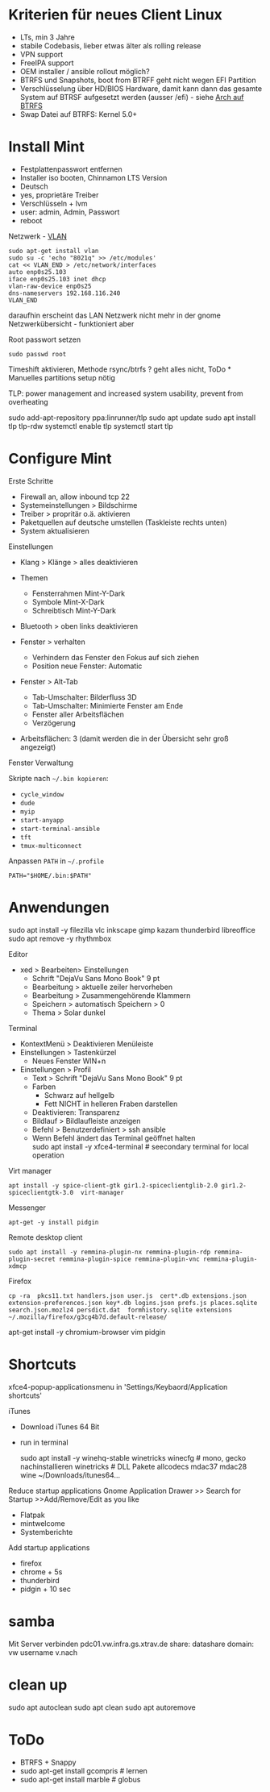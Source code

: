 # Kriterien für neues Client Linux


* LTs, min 3 Jahre
* stabile Codebasis, lieber etwas älter als rolling release
* VPN support
* FreeIPA support 
* OEM installer / ansible rollout möglich?
* BTRFS und Snapshots, boot from BTRFF geht nicht wegen  EFI Partition
* Verschlüsselung über HD/BIOS Hardware, damit kann dann das gesamte System auf BTRSF aufgesetzt werden (ausser /efi) - siehe [Arch auf BTRFS][]
* Swap Datei auf BTRFS: Kernel 5.0+


# Install Mint

* Festplattenpasswort entfernen
* Installer iso booten, Chinnamon LTS Version
* Deutsch
* yes, proprietäre Treiber
* Verschlüsseln + lvm
* user: admin, Admin, Passwort
* reboot

Netzwerk - [VLAN][]

	sudo apt-get install vlan
	sudo su -c 'echo "8021q" >> /etc/modules'
	cat << VLAN_END > /etc/network/interfaces
	auto enp0s25.103
	iface enp0s25.103 inet dhcp
	vlan-raw-device enp0s25
	dns-nameservers 192.168.116.240
	VLAN_END

daraufhin erscheint das LAN Netzwerk nicht mehr in der gnome Netzwerkübersicht - funktioniert aber

Root passwort setzen

	sudo passwd root

Timeshift aktivieren, Methode rsync/btrfs ? geht alles nicht, ToDo
	* Manuelles partitions setup nötig

TLP: power management and increased system usability, prevent from overheating

sudo add-apt-repository ppa:linrunner/tlp
sudo apt update
sudo apt install tlp tlp-rdw
systemctl enable tlp
systemctl start tlp


# Configure Mint

Erste Schritte

* Firewall an, allow inbound tcp 22
* Systemeinstellungen > Bildschirme
* Treiber > propritär o.ä. aktivieren
* Paketquellen auf deutsche umstellen (Taskleiste rechts unten)
* System aktualisieren
	
Einstellungen

* Klang > Klänge > alles deaktivieren
* Themen 
    * Fensterrahmen Mint-Y-Dark
    * Symbole Mint-X-Dark
    * Schreibtisch Mint-Y-Dark
* Bluetooth > oben links deaktivieren
* Fenster > verhalten
	* Verhindern das Fenster den Fokus auf sich ziehen
	* Position neue Fenster: Automatic
* Fenster > Alt-Tab
	* Tab-Umschalter: Bilderfluss 3D
	* Tab-Umschalter: Minimierte Fenster am Ende
	* Fenster aller Arbeitsflächen
	* Verzögerung

* Arbeitsflächen: 3 (damit werden die in der Übersicht sehr groß angezeigt)

Fenster Verwaltung

Skripte nach `~/.bin kopieren`:

* `cycle_window`
* `dude`
* `myip`
* `start-anyapp`
* `start-terminal-ansible`
* `tft`
* `tmux-multiconnect`


Anpassen `PATH` in `~/.profile`

    PATH="$HOME/.bin:$PATH"




# Anwendungen

sudo apt install -y filezilla vlc inkscape gimp kazam thunderbird libreoffice
sudo apt remove -y rhythmbox

Editor

* xed > Bearbeiten>  Einstellungen 
    * Schrift "DejaVu Sans Mono Book" 9 pt
    * Bearbeitung > aktuelle zeiler hervorheben
    * Bearbeitung > Zusammengehörende Klammern
    * Speichern > automatisch Speichern > 0
    * Thema > Solar dunkel

Terminal

* KontextMenü > Deaktivieren Menüleiste
* Einstellungen > Tastenkürzel
	* Neues Fenster WIN+n
* Einstellungen > Profil
	* Text > Schrift "DejaVu Sans Mono Book" 9 pt
	* Farben 
        * Schwarz auf hellgelb
        * Fett NICHT in helleren Fraben darstellen
	* Deaktivieren: Transparenz
	* Bildlauf > Bildlaufleiste anzeigen
	* Befehl > Benutzerdefiniert > ssh ansible
	* Wenn Befehl ändert das Terminal geöffnet halten			
sudo apt install -y xfce4-terminal # seecondary terminal for local operation

Virt manager

    apt install -y spice-client-gtk gir1.2-spiceclientglib-2.0 gir1.2-spiceclientgtk-3.0  virt-manager

Messenger

	apt-get -y install pidgin

Remote desktop client

	sudo apt install -y remmina-plugin-nx remmina-plugin-rdp remmina-plugin-secret remmina-plugin-spice remmina-plugin-vnc remmina-plugin-xdmcp

Firefox

    cp -ra  pkcs11.txt handlers.json user.js  cert*.db extensions.json extension-preferences.json key*.db logins.json prefs.js places.sqlite search.json.mozlz4 persdict.dat  formhistory.sqlite extensions     ~/.mozilla/firefox/g3cg4b7d.default-release/ 



apt-get install -y chromium-browser vim pidgin

# Shortcuts

xfce4-popup-applicationsmenu in 'Settings/Keybaord/Application shortcuts'



iTunes

* Download iTunes 64 Bit
* run in terminal

	sudo apt install -y winehq-stable winetricks
	winecfg # mono, gecko nachinstallieren
	winetricks # DLL Pakete allcodecs 
mdac37 mdac28
	wine ~/Downloads/itunes64...

Reduce startup applications
Gnome Application Drawer >> Search for Startup >>Add/Remove/Edit as you like
* Flatpak
* mintwelcome
* Systemberichte

Add startup applications
* firefox
* chrome + 5s
* thunderbird
* pidgin  + 10 sec


# samba

Mit Server verbinden
	pdc01.vw.infra.gs.xtrav.de
	share: datashare
	domain: vw
	username v.nach

clean up
========

sudo apt autoclean
sudo apt clean
sudo apt autoremove


ToDo
=====
* BTRFS + Snappy
* sudo apt-get install gcompris   # lernen
* sudo apt-get install marble    # globus

[VLAN]: https://wiki.ubuntu.com/vlan
[Arch auf BTRFS]: https://wiki.archlinux.de/title/Arch_auf_BtrFS
